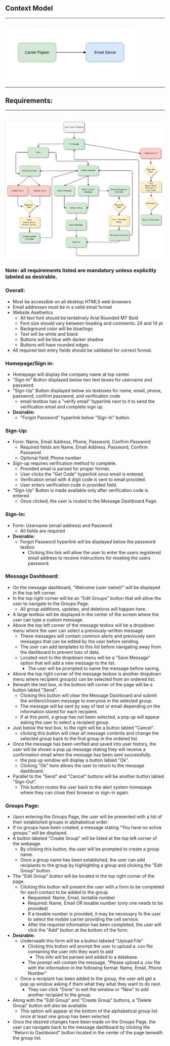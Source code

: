 ## **Context Model**
---
![alt text](/img/ContextModel.PNG)
---
---
## **Requirements:** 
---
![alt text](/img/BasicFlow3.PNG)
---
### **Note:** all requirements listed are mandatory unless explicitly labeled as desirable.
### **Overall:**
  - Must be accessible on all desktop HTML5 web browsers
  -	Email addresses must be in a valid email format
  - Website Asethetics
	- All text font should be tentatively Arial Rounded MT Bold
	- Font size should vary between heading and comments: 24 and 14 pt
	- Background color will be blue/logo
	- Text will be white and black
	- Buttons will be blue with darker shadow
	- Buttons will have rounded edges
  - All required text entry fields should be validated for correct format.
### **Homepage/Sign in:**
  - Homepage will display the company name at top center.
  - "Sign-In" Button displayed below two text boxes for username and password.
  - "Sign-Up" Button displayed below six texboxes for name, email, phone, password, confirm password, and verification code
  	- email textbox has a "verify email" hyperlink next to it to send the verification email and complete sign up.
  - **Desirable:** 
  	- "Forgot Password" hyperlink below "Sign-In" button. 
### **Sign-Up:**
  - Form: Name, Email Address, Phone, Password, Confirm Password
	- Required fields are Name, Email Address, Password, Confirm Password
	- Optional field: Phone number
  - Sign-up requires verification method to complete.
  	- Provided email is parsed for proper format.
	- User clicks the "Get Code" hyperlink once email is entered.
	- Verification email with 4 digit code is sent to email provided.
	- User enters verification code in provided field.
  - "Sign-Up" Button is made available only after verification code is entered
  	- Once clicked, the user is routed to the Message Dashboard Page.
### **Sign-In:** 
  - Form: Username (email address) and Password
	- All fields are required
  - **Desirable:**
  	- Forgot Password hyperlink will be displayed below the password texbox
  		- Clicking this link will allow the user to enter the users registered email address to receive instructions for reseting the users password.
### **Message Dashboard:**
  - On the message dashboard, "Welcome (user name)!" will be displayed in the top left corner.
  - In the top right corner will be an "Edit Groups" button that will allow the user to navigate to the Groups Page.
  	- All group additions, updates, and deletions will happen here.
  - A large textbox will be displayed in the center of the screen where the user can type a custom message.
  - Above the top left corner of the message texbox will be a dropdown menu where the user can select a previously-written message
  	- These messages will contain common alerts and previously sent messages that can be edited by the user before sending.
	- The user can add templates to this list before navigating away from the dashboard to prevent loss of data.
	- Located next to the dropdown menu will be a "Save Message" option that will add a new message to the list.
		- The user will be prompted to name the message before saving.
  - Above the top right corner of the message texbox is another dropdown menu where recipient group(s) can be selected from an ordered list.
  - Beneath the text box, in the bottom left corner of the page will be a button labled "Send".
  	- Clicking this button will clear the Message Dashboard and submit the written/chosen message to everyone in the selected group.
	- The message will be sent by way of text or email depending on the information stored for each recipient.
	- If at this point, a group has not been selected, a pop up will appear asking the user to select a recipient group.
  - Just below the text box, to the right will be a button labled "Cancel".
  	- clicking this button will clear all message contents and change the selected group back to the first group in the ordered list.
  - Once the message has been verified and saved into user history, the user will be shown a pop up message stating they will receive a confirmation email when the message has been sent successfully.
  	- the pop up window will display a button labled "Ok".
	- Clicking "Ok" here allows the user to return to the message dashboard. 
  - Parallel to the "Send" and "Cancel" buttons will be another button labled "Sign-Out".
  	- This button routes the user back to the alert system homepage where they can close their browser or sign-in again.
### **Groups Page:**
  - Upon entering the Groups Page, the user will be presented with a list of their established groups in alphabetical order.
  - If no groups have been created, a message stating "You have no active groups." will be displayed.
  - A button labeled "Create Group" will be listed at the top left corner of the webpage.
  	- By clicking this button, the user will be prompted to create a group name.
	- Once a group name has been established, the user can add recipiants to the group by highlighting a group and clicking the "Edit Group" button.
  - The "Edit Group" button will be located in the top right corner of the page.
  	- Clicking this button will present the user with a form to be completed for each contact to be added to the group.
		- Requested: Name, Email, textable number
		- Required: Name, Email OR texable number (only one needs to be provided)
		- If a texable number is provided, it may be necessary fo the user to select the mobile carrier providing the cell service.
		- After the required information has been completed, the user will click the "Add" button at the bottom of the form.
 - **Desirable:** 		
	- Underneath this form will be a button labeled "Upload File"
		- Clicking this button will prompt the user to upload a .csv file containing the user info they want to add
			- This info will be parsed and added to a database.
		- The prompt will contain the message, "Please upload a .csv file with the information in the following format: Name, Email, Phone Number"
	- Once a recipiant has been added to the group, the user will get a pop up window asking if them what they what they want to do next.
		- They can click "Done" to exit the window or "New" to add another recipiant to the group.
  - Along with the "Edit Group" and "Create Group" buttons, a "Delete Group" button will also be available.  
	- This option will appear at the bottom of the alphabetical group list once at least one group has been selected.
  - Once the desired changes have been made on the Groups Page, the user can navigate back to the message dashboard by clicking the "Return to Dashboard" button located in the center of the page beneath the group list.
